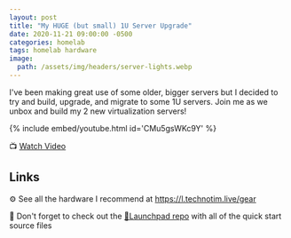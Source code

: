 ```yaml
---
layout: post
title: "My HUGE (but small) 1U Server Upgrade"
date: 2020-11-21 09:00:00 -0500
categories: homelab
tags: homelab hardware
image:
  path: /assets/img/headers/server-lights.webp
---
```


I've been making great use of some older, bigger servers but I decided to try and build, upgrade, and migrate to some 1U servers.  Join me as we unbox and build my 2 new virtualization servers!

{% include embed/youtube.html id='CMu5gsWKc9Y' %}

📺 [Watch Video](https://www.youtube.com/watch?v=CMu5gsWKc9Y)

## Links

⚙️ See all the hardware I recommend at <https://l.technotim.live/gear>

🚀 Don't forget to check out the [🚀Launchpad repo](https://l.technotim.live/quick-start) with all of the quick start source files
